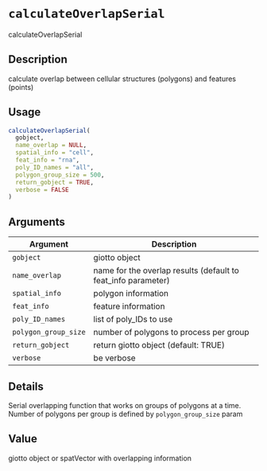 # `calculateOverlapSerial`

calculateOverlapSerial


## Description

calculate overlap between cellular structures (polygons) and features (points)


## Usage

```r
calculateOverlapSerial(
  gobject,
  name_overlap = NULL,
  spatial_info = "cell",
  feat_info = "rna",
  poly_ID_names = "all",
  polygon_group_size = 500,
  return_gobject = TRUE,
  verbose = FALSE
)
```


## Arguments

Argument      |Description
------------- |----------------
`gobject`     |     giotto object
`name_overlap`     |     name for the overlap results (default to feat_info parameter)
`spatial_info`     |     polygon information
`feat_info`     |     feature information
`poly_ID_names`     |     list of poly_IDs to use
`polygon_group_size`     |     number of polygons to process per group
`return_gobject`     |     return giotto object (default: TRUE)
`verbose`     |     be verbose


## Details

Serial overlapping function that works on groups of polygons at a time.
 Number of polygons per group is defined by `polygon_group_size` param


## Value

giotto object or spatVector with overlapping information


